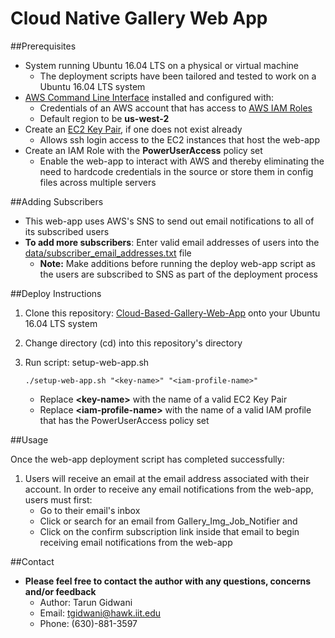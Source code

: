 # Cloud Native Gallery Web App

##Prerequisites

* System running Ubuntu 16.04 LTS on a physical or virtual machine
    * The deployment scripts have been tailored and tested to work on a Ubuntu 16.04 LTS system
* [AWS Command Line Interface](http://docs.aws.amazon.com/cli/latest/userguide/cli-chap-getting-set-up.html) installed and configured with:
    * Credentials of an AWS account that has access to [AWS IAM Roles](http://docs.aws.amazon.com/IAM/latest/UserGuide/id_roles.html)
    * Default region to be **us-west-2**
* Create an [EC2 Key Pair](http://docs.aws.amazon.com/AWSEC2/latest/UserGuide/ec2-key-pairs.html), if one does not exist already
    * Allows ssh login access to the EC2 instances that host the web-app
* Create an IAM Role with the **PowerUserAccess** policy set
    * Enable the web-app to interact with AWS and thereby eliminating the need to hardcode credentials in the source or store them in config files across multiple servers 

##Adding Subscribers

* This web-app uses AWS's SNS to send out email notifications to all of its subscribed users
* **To add more subscribers**: Enter valid email addresses of users into the [data/subscriber\_email\_addresses.txt](data/subscriber_email_addresses.txt) file
    * **Note:** Make additions before running the deploy web-app script as the users are subscribed to SNS as part of the deployment process

##Deploy Instructions

1. Clone this repository: [Cloud-Based-Gallery-Web-App](https://github.com/illinoistech-itm/tgidwani) onto your Ubuntu 16.04 LTS system

2. Change directory (cd) into this repository's directory

4. Run script: setup-web-app.sh

     `./setup-web-app.sh "<key-name>" "<iam-profile-name>"`

    * Replace **&lt;key-name&gt;** with the name of a valid EC2 Key Pair 
    * Replace **&lt;iam-profile-name&gt;** with the name of a valid IAM profile that has the PowerUserAccess policy set

##Usage

Once the web-app deployment script has completed successfully:

1. Users will receive an email at the email address associated with their account. In order to receive any email notifications from the web-app, users must first:
    * Go to their email's inbox
    * Click or search for an email from Gallery\_Img\_Job\_Notifier and
    * Click on the confirm subscription link inside that email to begin receiving email notifications from the web-app
    
##Contact

* **Please feel free to contact the author with any questions, concerns and/or feedback**
    * Author: Tarun Gidwani
    * Email:  tgidwani@hawk.iit.edu
    * Phone:  (630)-881-3597

